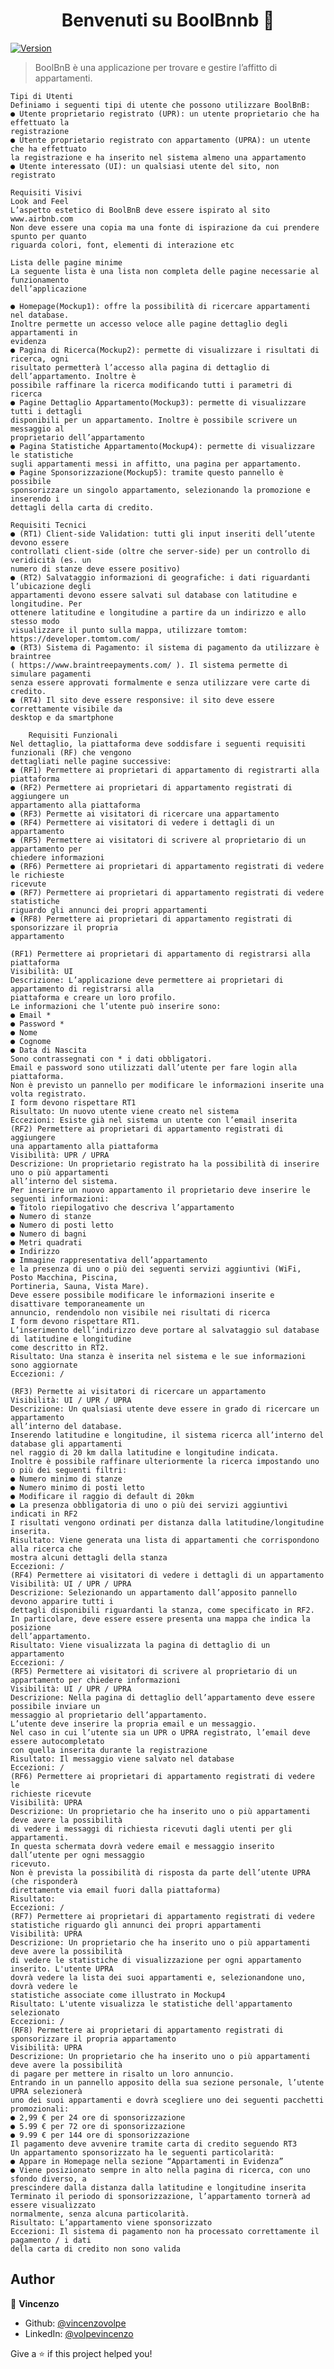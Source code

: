<h1 align="center">Benvenuti su BoolBnnb 👋</h1>
<p>
  <a href="https://www.npmjs.com/package/k BoolBnnb" target="_blank">
    <img alt="Version" src="https://img.shields.io/npm/v/k BoolBnnb.svg">
  </a>
</p>

>   BoolBnB è una applicazione per trovare e gestire l’affitto di appartamenti.

    Tipi di Utenti
    Definiamo i seguenti tipi di utente che possono utilizzare BoolBnB:
    ● Utente proprietario registrato (UPR): un utente proprietario che ha effettuato la
    registrazione
    ● Utente proprietario registrato con appartamento (UPRA): un utente che ha effettuato
    la registrazione e ha inserito nel sistema almeno una appartamento
    ● Utente interessato (UI): un qualsiasi utente del sito, non registrato

    Requisiti Visivi
    Look and Feel
    L’aspetto estetico di BoolBnB deve essere ispirato al sito www.airbnb.com
    Non deve essere una copia ma una fonte di ispirazione da cui prendere spunto per quanto
    riguarda colori, font, elementi di interazione etc

    Lista delle pagine minime
    La seguente lista è una lista non completa delle pagine necessarie al funzionamento
    dell’applicazione

    ● Homepage(Mockup1): offre la possibilità di ricercare appartamenti nel database.
    Inoltre permette un accesso veloce alle pagine dettaglio degli appartamenti in
    evidenza
    ● Pagina di Ricerca(Mockup2): permette di visualizzare i risultati di ricerca, ogni
    risultato permetterà l’accesso alla pagina di dettaglio di dell’appartamento. Inoltre è
    possibile raffinare la ricerca modificando tutti i parametri di ricerca
    ● Pagine Dettaglio Appartamento(Mockup3): permette di visualizzare tutti i dettagli
    disponibili per un appartamento. Inoltre è possibile scrivere un messaggio al
    proprietario dell’appartamento
    ● Pagina Statistiche Appartamento(Mockup4): permette di visualizzare le statistiche
    sugli appartamenti messi in affitto, una pagina per appartamento.
    ● Pagine Sponsorizzazione(Mockup5): tramite questo pannello è possibile
    sponsorizzare un singolo appartamento, selezionando la promozione e inserendo i
    dettagli della carta di credito.

    Requisiti Tecnici
    ● (RT1) Client-side Validation: tutti gli input inseriti dell’utente devono essere
    controllati client-side (oltre che server-side) per un controllo di veridicità (es. un
    numero di stanze deve essere positivo)
    ● (RT2) Salvataggio informazioni di geografiche: i dati riguardanti l’ubicazione degli
    appartamenti devono essere salvati sul database con latitudine e longitudine. Per
    ottenere latitudine e longitudine a partire da un indirizzo e allo stesso modo
    visualizzare il punto sulla mappa, utilizzare tomtom: https://developer.tomtom.com/
    ● (RT3) Sistema di Pagamento: il sistema di pagamento da utilizzare è braintree
    ( https://www.braintreepayments.com/ ). Il sistema permette di simulare pagamenti
    senza essere approvati formalmente e senza utilizzare vere carte di credito.
    ● (RT4) Il sito deve essere responsive: il sito deve essere correttamente visibile da
    desktop e da smartphone

        Requisiti Funzionali
    Nel dettaglio, la piattaforma deve soddisfare i seguenti requisiti funzionali (RF) che vengono
    dettagliati nelle pagine successive:
    ● (RF1) Permettere ai proprietari di appartamento di registrarti alla piattaforma
    ● (RF2) Permettere ai proprietari di appartamento registrati di aggiungere un
    appartamento alla piattaforma
    ● (RF3) Permette ai visitatori di ricercare una appartamento
    ● (RF4) Permettere ai visitatori di vedere i dettagli di un appartamento
    ● (RF5) Permettere ai visitatori di scrivere al proprietario di un appartamento per
    chiedere informazioni
    ● (RF6) Permettere ai proprietari di appartamento registrati di vedere le richieste
    ricevute
    ● (RF7) Permettere ai proprietari di appartamento registrati di vedere statistiche
    riguardo gli annunci dei propri appartamenti
    ● (RF8) Permettere ai proprietari di appartamento registrati di sponsorizzare il propria
    appartamento

    (RF1) Permettere ai proprietari di appartamento di registrarsi alla
    piattaforma
    Visibilità: UI
    Descrizione: L’applicazione deve permettere ai proprietari di appartamento di registrarsi alla
    piattaforma e creare un loro profilo.
    Le informazioni che l’utente può inserire sono:
    ● Email *
    ● Password *
    ● Nome
    ● Cognome
    ● Data di Nascita
    Sono contrassegnati con * i dati obbligatori.
    Email e password sono utilizzati dall’utente per fare login alla piattaforma.
    Non è previsto un pannello per modificare le informazioni inserite una volta registrato.
    I form devono rispettare RT1
    Risultato: Un nuovo utente viene creato nel sistema
    Eccezioni: Esiste già nel sistema un utente con l’email inserita
    (RF2) Permettere ai proprietari di appartamento registrati di aggiungere
    una appartamento alla piattaforma
    Visibilità: UPR / UPRA
    Descrizione: Un proprietario registrato ha la possibilità di inserire uno o più appartamenti
    all’interno del sistema.
    Per inserire un nuovo appartamento il proprietario deve inserire le seguenti informazioni:
    ● Titolo riepilogativo che descriva l’appartamento
    ● Numero di stanze
    ● Numero di posti letto
    ● Numero di bagni
    ● Metri quadrati
    ● Indirizzo
    ● Immagine rappresentativa dell’appartamento
    e la presenza di uno o più dei seguenti servizi aggiuntivi (WiFi, Posto Macchina, Piscina,
    Portineria, Sauna, Vista Mare).
    Deve essere possibile modificare le informazioni inserite e disattivare temporaneamente un
    annuncio, rendendolo non visibile nei risultati di ricerca
    I form devono rispettare RT1.
    L’inserimento dell’indirizzo deve portare al salvataggio sul database di latitudine e longitudine
    come descritto in RT2.
    Risultato: Una stanza è inserita nel sistema e le sue informazioni sono aggiornate
    Eccezioni: /

    (RF3) Permette ai visitatori di ricercare un appartamento
    Visibilità: UI / UPR / UPRA
    Descrizione: Un qualsiasi utente deve essere in grado di ricercare un appartamento
    all’interno del database.
    Inserendo latitudine e longitudine, il sistema ricerca all’interno del database gli appartamenti
    nel raggio di 20 km dalla latitudine e longitudine indicata.
    Inoltre è possibile raffinare ulteriormente la ricerca impostando uno o più dei seguenti filtri:
    ● Numero minimo di stanze
    ● Numero minimo di posti letto
    ● Modificare il raggio di default di 20km
    ● La presenza obbligatoria di uno o più dei servizi aggiuntivi indicati in RF2
    I risultati vengono ordinati per distanza dalla latitudine/longitudine inserita.
    Risultato: Viene generata una lista di appartamenti che corrispondono alla ricerca che
    mostra alcuni dettagli della stanza
    Eccezioni: /
    (RF4) Permettere ai visitatori di vedere i dettagli di un appartamento
    Visibilità: UI / UPR / UPRA
    Descrizione: Selezionando un appartamento dall’apposito pannello devono apparire tutti i
    dettagli disponibili riguardanti la stanza, come specificato in RF2.
    In particolare, deve essere essere presenta una mappa che indica la posizione
    dell’appartamento.
    Risultato: Viene visualizzata la pagina di dettaglio di un appartamento
    Eccezioni: /
    (RF5) Permettere ai visitatori di scrivere al proprietario di un
    appartamento per chiedere informazioni
    Visibilità: UI / UPR / UPRA
    Descrizione: Nella pagina di dettaglio dell’appartamento deve essere possibile inviare un
    messaggio al proprietario dell’appartamento.
    L’utente deve inserire la propria email e un messaggio.
    Nel caso in cui l’utente sia un UPR o UPRA registrato, l’email deve essere autocompletato
    con quella inserita durante la registrazione
    Risultato: Il messaggio viene salvato nel database
    Eccezioni: /
    (RF6) Permettere ai proprietari di appartamento registrati di vedere le
    richieste ricevute
    Visibilità: UPRA
    Descrizione: Un proprietario che ha inserito uno o più appartamenti deve avere la possibilità
    di vedere i messaggi di richiesta ricevuti dagli utenti per gli appartamenti.
    In questa schermata dovrà vedere email e messaggio inserito dall’utente per ogni messaggio
    ricevuto.
    Non è prevista la possibilità di risposta da parte dell’utente UPRA (che risponderà
    direttamente via email fuori dalla piattaforma)
    Risultato:
    Eccezioni: /
    (RF7) Permettere ai proprietari di appartamento registrati di vedere
    statistiche riguardo gli annunci dei propri appartamenti
    Visibilità: UPRA
    Descrizione: Un proprietario che ha inserito uno o più appartamenti deve avere la possibilità
    di vedere le statistiche di visualizzazione per ogni appartamento inserito. L'utente UPRA
    dovrà vedere la lista dei suoi appartamenti e, selezionandone uno, dovrà vedere le
    statistiche associate come illustrato in Mockup4
    Risultato: L'utente visualizza le statistiche dell'appartamento selezionato
    Eccezioni: /
    (RF8) Permettere ai proprietari di appartamento registrati di
    sponsorizzare il propria appartamento
    Visibilità: UPRA
    Descrizione: Un proprietario che ha inserito uno o più appartamenti deve avere la possibilità
    di pagare per mettere in risalto un loro annuncio.
    Entrando in un pannello apposito della sua sezione personale, l’utente UPRA selezionerà
    uno dei suoi appartamenti e dovrà scegliere uno dei seguenti pacchetti promozionali:
    ● 2,99 € per 24 ore di sponsorizzazione
    ● 5.99 € per 72 ore di sponsorizzazione
    ● 9.99 € per 144 ore di sponsorizzazione
    Il pagamento deve avvenire tramite carta di credito seguendo RT3
    Un appartamento sponsorizzato ha le seguenti particolarità:
    ● Appare in Homepage nella sezione “Appartamenti in Evidenza”
    ● Viene posizionato sempre in alto nella pagina di ricerca, con uno sfondo diverso, a
    prescindere dalla distanza dalla latitudine e longitudine inserita
    Terminato il periodo di sponsorizzazione, l’appartamento tornerà ad essere visualizzato
    normalmente, senza alcuna particolarità.
    Risultato: L’appartamento viene sponsorizzato
    Eccezioni: Il sistema di pagamento non ha processato correttamente il pagamento / i dati
    della carta di credito non sono valida


## Author

👤 **Vincenzo**

* Github: [@vincenzovolpe](https://github.com/vincenzovolpee)
* LinkedIn: [@volpevincenzo](https://linkedin.com/in/volpevincenzoo)

Give a ⭐️ if this project helped you!
